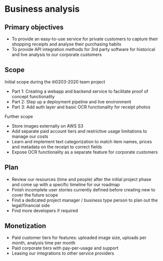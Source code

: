 # Business analysis

## Primary objectives

- To provide an easy-to-use service for private customers to capture their shopping receipts and analyse their purchasing habits
- To provide API integration methods for 3rd party software for historical and live analysis to our corporate customers

## Scope

Initial scope during the iti0203-2020 team project

- Part 1: Creating a webapp and backend service to facilitate proof of concept functionality 
- Part 2: Step up a deployment pipeline and live environment
- Part 3: Add auth layer and basic OCR functionality for receipt photos

Further scope

- Store images externally on AWS S3
- Add separate paid account tiers and restrictive usage limitations to manage our costs
- Learn and implement text categorization to match item names, prices and metadata on the receipt to correct fields
- Expose OCR functionality as a separate feature for corporate customers

## Plan

- Review our resources (time and people) after the initial project phase and come up with a specific timeline for our roadmap
- Finish incomplete user stories currently defined before creating new to cover the future scope
- Find a dedicated project manager / business type person to plan out the legal/financial side
- Find more developers if required

## Monetization

- Paid customer tiers for features: uploaded image size, uploads per month, analysis time per month
- Paid corporate tiers with pay-per-usage and support
- Leasing our integrations to other service providers
